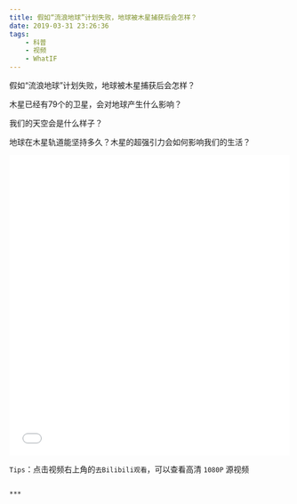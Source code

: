 ```yaml
---
title: 假如“流浪地球”计划失败，地球被木星捕获后会怎样？
date: 2019-03-31 23:26:36
tags:
    - 科普
    - 视频
    - WhatIF
---
```


假如“流浪地球”计划失败，地球被木星捕获后会怎样？

木星已经有79个的卫星，会对地球产生什么影响？

我们的天空会是什么样子？

地球在木星轨道能坚持多久？木星的超强引力会如何影响我们的生活？

<iframe src="//player.bilibili.com/player.html?aid=47872251&cid=83908311&page=1" scrolling="no" border="0" frameborder="no" framespacing="0" allowfullscreen="true" style="width:100%;height:540px;"></iframe>

`Tips`：点击视频右上角的`去Bilibili观看`，可以查看高清 `1080P` 源视频

~~~

***